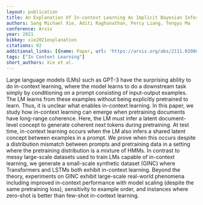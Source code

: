 ```yaml
---
layout: publication
title: An Explanation Of In-context Learning As Implicit Bayesian Inference
authors: Sang Michael Xie, Aditi Raghunathan, Percy Liang, Tengyu Ma
conference: Arxiv
year: 2021
bibkey: xie2021explanation
citations: 92
additional_links: [{name: Paper, url: 'https://arxiv.org/abs/2111.02080'}]
tags: ["In Context Learning"]
short_authors: Xie et al.
---
```

Large language models (LMs) such as GPT-3 have the surprising ability to do
in-context learning, where the model learns to do a downstream task simply by
conditioning on a prompt consisting of input-output examples. The LM learns
from these examples without being explicitly pretrained to learn. Thus, it is
unclear what enables in-context learning. In this paper, we study how
in-context learning can emerge when pretraining documents have long-range
coherence. Here, the LM must infer a latent document-level concept to generate
coherent next tokens during pretraining. At test time, in-context learning
occurs when the LM also infers a shared latent concept between examples in a
prompt. We prove when this occurs despite a distribution mismatch between
prompts and pretraining data in a setting where the pretraining distribution is
a mixture of HMMs. In contrast to messy large-scale datasets used to train LMs
capable of in-context learning, we generate a small-scale synthetic dataset
(GINC) where Transformers and LSTMs both exhibit in-context learning. Beyond
the theory, experiments on GINC exhibit large-scale real-world phenomena
including improved in-context performance with model scaling (despite the same
pretraining loss), sensitivity to example order, and instances where zero-shot
is better than few-shot in-context learning.